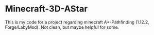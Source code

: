 # Minecraft-3D-AStar
This is my code for a project regarding minecraft A*-Pathfinding (1.12.2, Forge/LabyMod). Not clean, but maybe helpful for some.  


